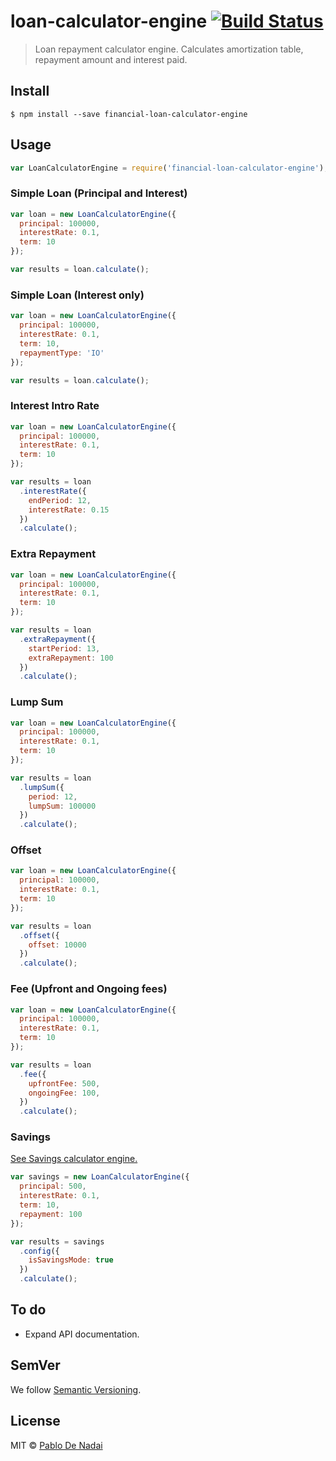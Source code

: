 # loan-calculator-engine [![Build Status](https://travis-ci.org/financial-calcs/loan-calculator-engine.svg?branch=master)](https://travis-ci.org/financial-calcs/loan-calculator-engine)

> Loan repayment calculator engine. Calculates amortization table, repayment amount and interest paid.

## Install

```
$ npm install --save financial-loan-calculator-engine
```

## Usage

```javascript
var LoanCalculatorEngine = require('financial-loan-calculator-engine');
```

### Simple Loan (Principal and Interest)

```javascript
var loan = new LoanCalculatorEngine({
  principal: 100000,
  interestRate: 0.1,
  term: 10
});

var results = loan.calculate();
```

### Simple Loan (Interest only)

```javascript
var loan = new LoanCalculatorEngine({
  principal: 100000,
  interestRate: 0.1,
  term: 10,
  repaymentType: 'IO'
});

var results = loan.calculate();
```

### Interest Intro Rate

```javascript
var loan = new LoanCalculatorEngine({
  principal: 100000,
  interestRate: 0.1,
  term: 10
});

var results = loan
  .interestRate({
    endPeriod: 12,
    interestRate: 0.15
  })
  .calculate(); 
```

### Extra Repayment

```javascript
var loan = new LoanCalculatorEngine({
  principal: 100000,
  interestRate: 0.1,
  term: 10
});

var results = loan
  .extraRepayment({
    startPeriod: 13,
    extraRepayment: 100
  })
  .calculate();
```

### Lump Sum

```javascript
var loan = new LoanCalculatorEngine({
  principal: 100000,
  interestRate: 0.1,
  term: 10
});

var results = loan
  .lumpSum({
    period: 12,
    lumpSum: 100000
  })
  .calculate();
```

### Offset

```javascript
var loan = new LoanCalculatorEngine({
  principal: 100000,
  interestRate: 0.1,
  term: 10
});

var results = loan
  .offset({
    offset: 10000
  })
  .calculate();
```

### Fee (Upfront and Ongoing fees)

```javascript
var loan = new LoanCalculatorEngine({
  principal: 100000,
  interestRate: 0.1,
  term: 10
});

var results = loan
  .fee({
    upfrontFee: 500,
    ongoingFee: 100,
  })
  .calculate();
```

### Savings
[See Savings calculator engine.](https://github.com/financial-calcs/savings-calculator-engine)

```javascript
var savings = new LoanCalculatorEngine({
  principal: 500,
  interestRate: 0.1,
  term: 10,
  repayment: 100
});

var results = savings
  .config({
    isSavingsMode: true
  })
  .calculate();
```

## To do

- Expand API documentation.

## SemVer

We follow [Semantic Versioning](http://semver.org/).

## License

MIT © [Pablo De Nadai](http://pablodenadai.com)
